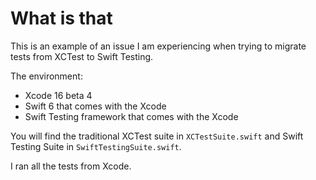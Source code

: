 # What is that

This is an example of an issue I am experiencing when trying to migrate tests from XCTest to Swift Testing.

The environment:

* Xcode 16 beta 4
* Swift 6 that comes with the Xcode
* Swift Testing framework that comes with the Xcode

You will find the traditional XCTest suite in `XCTestSuite.swift` and Swift Testing Suite in `SwiftTestingSuite.swift`.

I ran all the tests from Xcode. 
